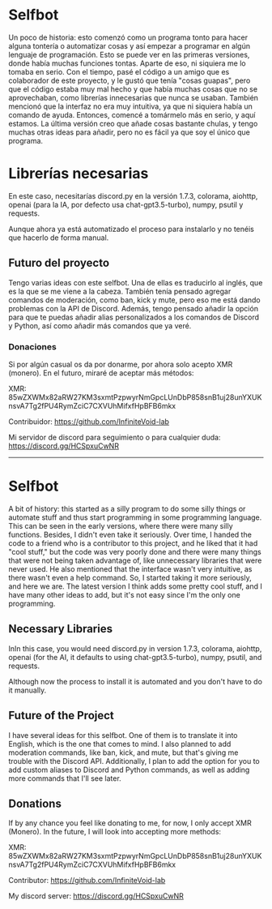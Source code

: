 # Selfbot
Un poco de historia: esto comenzó como un programa tonto para hacer alguna tontería o automatizar cosas y así empezar a programar en algún lenguaje de programación. Esto se puede ver en las primeras versiones, donde había muchas funciones tontas. Aparte de eso, ni siquiera me lo tomaba en serio. Con el tiempo, pasé el código a un amigo que es colaborador de este proyecto, y le gustó que tenía "cosas guapas", pero que el código estaba muy mal hecho y que había muchas cosas que no se aprovechaban, como librerías innecesarias que nunca se usaban. También mencionó que la interfaz no era muy intuitiva, ya que ni siquiera había un comando de ayuda. Entonces, comencé a tomármelo más en serio, y aquí estamos. La última versión creo que añade cosas bastante chulas, y tengo muchas otras ideas para añadir, pero no es fácil ya que soy el único que programa.

<h1> Librerías necesarias  </h1>

En este caso, necesitarías discord.py en la versión 1.7.3, colorama, aiohttp, openai (para la IA, por defecto usa chat-gpt3.5-turbo), numpy, psutil y requests.

Aunque ahora ya está automatizado el proceso para instalarlo y no tenéis que hacerlo de forma manual.

<h2> Futuro del proyecto</h2>

Tengo varias ideas con este selfbot. Una de ellas es traducirlo al inglés, que es la que se me viene a la cabeza. También tenía pensado agregar comandos de moderación, como ban, kick y mute, pero eso me está dando problemas con la API de Discord. Además, tengo pensado añadir la opción para que te puedas añadir alias personalizados a los comandos de Discord y Python, así como añadir más comandos que ya veré.

<h3> Donaciones </h3>

Si por algún casual os da por donarme, por ahora solo acepto XMR (monero). En el futuro, miraré de aceptar más métodos:

XMR: 85wZXWMx82aRW27KM3sxmtPzpwyrNmGpcLUnDbP858snB1uj28unYXUKnsvA7Tg2fPU4RymZciC7CXVUhMifxfHpBFB6mkx

Contribuidor: https://github.com/InfiniteVoid-lab

Mi servidor de discord para seguimiento o para cualquier duda: https://discord.gg/HCSpxuCwNR

-------------------------------------------------------------------------------------------------------------------------------------------------------------------------------------------------------------

# Selfbot

A bit of history: this started as a silly program to do some silly things or automate stuff and thus start programming in some programming language. This can be seen in the early versions, where there were many silly functions. Besides, I didn't even take it seriously. Over time, I handed the code to a friend who is a contributor to this project, and he liked that it had "cool stuff," but the code was very poorly done and there were many things that were not being taken advantage of, like unnecessary libraries that were never used. He also mentioned that the interface wasn't very intuitive, as there wasn't even a help command. So, I started taking it more seriously, and here we are. The latest version I think adds some pretty cool stuff, and I have many other ideas to add, but it's not easy since I'm the only one programming.

## Necessary Libraries

InIn this case, you would need discord.py in version 1.7.3, colorama, aiohttp, openai (for the AI, it defaults to using chat-gpt3.5-turbo), numpy, psutil, and requests.

Although now the process to install it is automated and you don't have to do it manually.

## Future of the Project

I have several ideas for this selfbot. One of them is to translate it into English, which is the one that comes to mind. I also planned to add moderation commands, like ban, kick, and mute, but that's giving me trouble with the Discord API. Additionally, I plan to add the option for you to add custom aliases to Discord and Python commands, as well as adding more commands that I'll see later.

## Donations

If by any chance you feel like donating to me, for now, I only accept XMR (Monero). In the future, I will look into accepting more methods:

XMR: 85wZXWMx82aRW27KM3sxmtPzpwyrNmGpcLUnDbP858snB1uj28unYXUKnsvA7Tg2fPU4RymZciC7CXVUhMifxfHpBFB6mkx

Contributor: https://github.com/InfiniteVoid-lab

My discord server: https://discord.gg/HCSpxuCwNR
